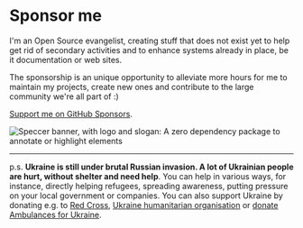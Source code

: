 # Sponsor me

I'm an Open Source evangelist, creating stuff that does not exist yet to help
get rid of secondary activities and to enhance systems already in place, be it
documentation or web sites.

The sponsorship is an unique opportunity to alleviate more hours for me to
maintain my projects, create new ones and contribute to the large community
we're all part of :)

[Support me on GitHub Sponsors](https://github.com/sponsors/phun-ky).

![Speccer banner, with logo and slogan: A zero dependency package to annotate or highlight elements](/speccer-banner.png)

---

p.s. **Ukraine is still under brutal Russian invasion. A lot of Ukrainian people
are hurt, without shelter and need help**. You can help in various ways, for
instance, directly helping refugees, spreading awareness, putting pressure on
your local government or companies. You can also support Ukraine by donating
e.g. to [Red Cross](https://www.icrc.org/en/donate/ukraine),
[Ukraine humanitarian organisation](https://savelife.in.ua/en/donate-en/#donate-army-card-weekly)
or
[donate Ambulances for Ukraine](https://www.gofundme.com/f/help-to-save-the-lives-of-civilians-in-a-war-zone).
